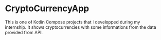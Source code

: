 # CryptoCurrencyApp

This is one of Kotlin Compose projects that I developped during my internship.
It shows cryptocurrencies with some informations from the data provided from API.
